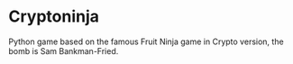 # Cryptoninja
Python game based on the famous Fruit Ninja game in Crypto version, the bomb is Sam Bankman-Fried.
